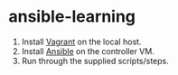 # ansible-learning
1. Install [Vagrant](https://www.vagrantup.com/docs/installation) on the local host.
2. Install [Ansible](https://docs.ansible.com/ansible/latest/installation_guide/intro_installation.html) on the controller VM.
3. Run through the supplied scripts/steps.
